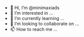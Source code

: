 - 👋 Hi, I’m @minimaxiads
- 👀 I’m interested in ...
- 🌱 I’m currently learning ...
- 💞️ I’m looking to collaborate on ...
- 📫 How to reach me ...

<!---
minimaxiads/minimaxiads is a ✨ special ✨ repository because its `README.md` (this file) appears on your GitHub profile.
You can click the Preview link to take a look at your changes.
Test automation project for https://minimaxiads.com
--->
